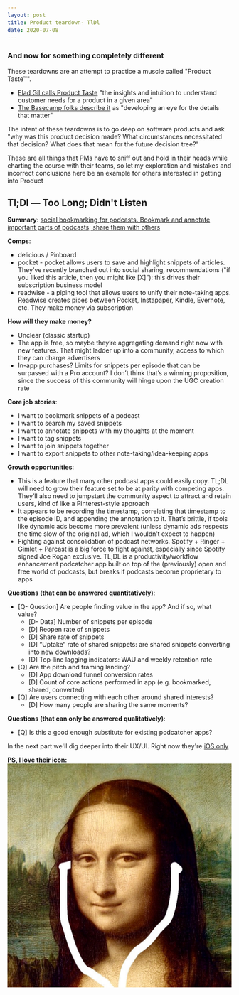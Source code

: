 ```yaml
---
layout: post
title: Product teardown- TlDl
date: 2020-07-08
---
```



### And now for something completely different
These teardowns are an attempt to practice a muscle called "Product Taste™". 
* [Elad Gil calls Product Taste](http://growth.eladgil.com/book/chapter-7-product-management/characteristics-of-great-product-managers/) "the insights and intuition to understand customer needs for a product in a given area"
* [The Basecamp folks describe it](https://signalvnoise.com/posts/1325-acquire-taste) as "developing an eye for the details that matter"

The intent of these teardowns is to go deep on software products and ask "why was this product decision made? What circumstances necessitated that decision? What does that mean for the future decision tree?"

These are all things that PMs have to sniff out and hold in their heads while charting the course with their teams, so let my exploration and mistakes and incorrect conclusions here be an example for others interested in getting into Product


## Tl;Dl — Too Long; Didn't Listen

**Summary**: [social bookmarking for podcasts. Bookmark and annotate important parts of podcasts; share them with others](https://tldl.app/)

**Comps**: 
* delicious / Pinboard
* pocket - pocket allows users to save and highlight snippets of articles. They’ve recently branched out into social sharing, recommendations ("if you liked this article, then you might like [X]”): this drives their subscription business model
* readwise - a piping tool that allows users to unify their note-taking apps. Readwise creates pipes between Pocket, Instapaper, Kindle, Evernote, etc. They make money via subscription

**How will they make money?**
* Unclear (classic startup)
* The app is free, so maybe they’re aggregating demand right now with new features. That might ladder up into a community, access to which they can charge advertisers 
* In-app purchases? Limits for snippets per episode that can be surpassed with a Pro account? I don’t think that’s a winning proposition, since the success of this community will hinge upon the UGC creation rate

**Core job stories**:
* I want to bookmark snippets of a podcast
* I want to search my saved snippets
* I want to annotate snippets with my thoughts at the moment
* I want to tag snippets
* I want to join snippets together
* I want to export snippets to other note-taking/idea-keeping apps

**Growth opportunities**:
* This is a feature that many other podcast apps could easily copy. TL;DL will need to grow their feature set to be at parity with competing apps. They’ll also need to jumpstart the community aspect to attract and retain users, kind of like a Pinterest-style approach 
* It appears to be recording the timestamp, correlating that timestamp to the episode ID, and appending the annotation to it. That’s brittle, if tools like dynamic ads become more prevalent (unless dynamic ads respects the time slow of the original ad, which I wouldn’t expect to happen)
* Fighting against consolidation of podcast networks. Spotify + Ringer + Gimlet + Parcast is a big force to fight against, especially since Spotify signed Joe Rogan exclusive. TL;DL is a productivity/workflow enhancement podcatcher app built on top of the (previously) open and free world of podcasts, but breaks if podcasts become proprietary to apps

**Questions (that can be answered quantitatively)**:
* [Q- Question] Are people finding value in the app? And if so, what value?
    * [D- Data] Number of snippets per episode
    * [D] Reopen rate of snippets
    * [D] Share rate of snippets
    * [D] “Uptake” rate of shared snippets: are shared snippets converting into new downloads?
    * [D] Top-line lagging indicators: WAU and weekly retention rate
* [Q] Are the pitch and framing landing?
    * [D] App download funnel conversion rates
    * [D] Count of core actions performed in app (e.g. bookmarked, shared, converted)
* [Q] Are users connecting with each other around shared interests?
    * [D] How many people are sharing the same moments?

**Questions (that can only be answered qualitatively)**:
* [Q] Is this a good enough substitute for existing podcatcher apps?


In the next part we'll dig deeper into their UX/UI. Right now they're [iOS only](https://apps.apple.com/us/app/tl-dl-too-long-didnt-listen/id1483572885)


**PS, I love their icon:**
![TLDL app icon Mona Lisa with MS Paint headphones painted on her enigmatic smile](/assets/images/mona.png)



